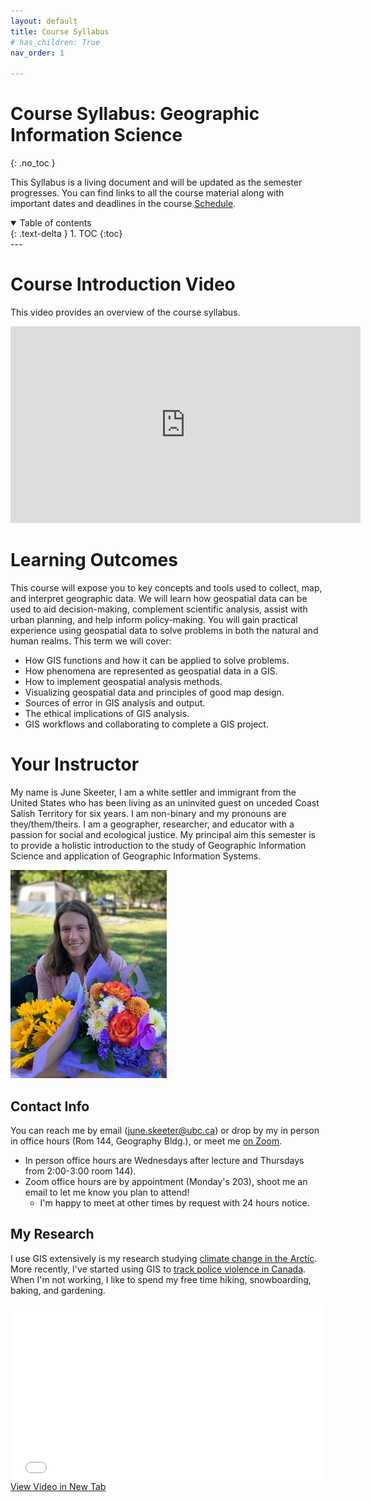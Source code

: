 ```yaml
---
layout: default
title: Course Syllabus
# has_children: True
nav_order: 1

---
```


# Course Syllabus: Geographic Information Science
{: .no_toc }

This Syllabus is a living document and will be updated as the semester progresses.  You can find links to all the course material along with important dates and deadlines in the course [Schedule](docs/Overview.md#course-schedule).

<details open markdown="block">
  <summary>
    Table of contents
  </summary>
  {: .text-delta }
1. TOC
{:toc}
</details>
---

# Course Introduction Video

This video provides an overview of the course syllabus.

<iframe width="560" height="315" src="https://www.youtube.com/embed/D_BtsmFwyYM" title="YouTube video player" frameborder="0" allow="accelerometer; autoplay; clipboard-write; encrypted-media; gyroscope; picture-in-picture" allowfullscreen></iframe>

# Learning Outcomes

This course will expose you to key concepts and tools used to collect, map, and interpret geographic data.  We will learn how geospatial data can be used to aid decision-making, complement scientific analysis, assist with urban planning, and help inform policy-making.  You will gain practical experience using geospatial data to solve problems in both the natural and human realms.  This term we will cover:

* How GIS functions and how it can be applied to solve problems.
* How phenomena are represented as geospatial data in a GIS.
* How to implement geospatial analysis methods.
* Visualizing geospatial data and principles of good map design. 
* Sources of error in GIS analysis and output.
* The ethical implications of GIS analysis.
* GIS workflows and collaborating to complete a GIS project.

# Your Instructor

My name is June Skeeter, I am a white settler and immigrant from the United States who has been living as an uninvited guest on unceded Coast Salish Territory for six years.  I am non-binary and my pronouns are they/them/theirs.  I am a geographer, researcher, and educator with a passion for social and ecological justice.  My principal aim this semester is to provide a holistic introduction to the study of Geographic Information Science and application of Geographic Information Systems.

<img src="docs/images/June.jpg" alt="missing" class="inline" width="250"/>



## Contact Info

You can reach me by email (june.skeeter@ubc.ca) or drop by my in person in office hours (Rom 144, Geography Bldg.), or meet me [on Zoom](https://ubc.zoom.us/j/63773260301?pwd=SUlBeVd1bXRjZEVmY1FXSnNBVDJqdz09).

* In person office hours are Wednesdays after lecture and Thursdays from 2:00-3:00 room 144).
* Zoom office hours are by appointment (Monday's 203), shoot me an email to let me know you plan to attend!
  * I'm happy to meet at other times by request with 24 hours notice.

## My Research

I use GIS extensively is my research studying [climate change in the Arctic](https://bg.copernicus.org/articles/17/4421/2020/bg-17-4421-2020.html).  More recently, I've started using GIS to [track police violence in Canada](https://police-involved-deaths-ca.github.io/Data/).  When I'm not working, I like to spend my free time hiking, snowboarding, baking, and gardening.  

<div style="overflow: hidden;
  padding-top: 56.25%;
  position: relative">
  <iframe src="docs/videos/SiteTour.mp4" title="Processes" scrolling="no" frameborder="0"
    style="border: 0;
   height: 100%;
   left: 0;
   position: absolute;
   top: 0;
   width: 100%;">
   <p>Your browser does not support iframes.</p>
 </iframe>
</div>
<a href="docs/videos/SiteTour.mp4" target="_blank">View Video in New Tab</a>
